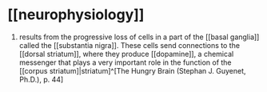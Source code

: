# [[neurophysiology]]
1. results from the progressive loss of cells in a part of the [[basal ganglia]] called the [[substantia nigra]]. These cells send connections to the [[dorsal striatum]], where they produce [[dopamine]], a chemical messenger that plays a very important role in the function of the [[corpus striatum]|striatum]^[The Hungry Brain (Stephan J. Guyenet, Ph.D.), p. 44]